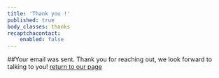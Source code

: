 ```yaml
---
title: 'Thank you !'
published: true
body_classes: thanks
recaptchacontact:
    enabled: false
---
```


##Your email was sent. Thank you for reaching out, we look forward to talking to you!
[return to our page](http://www.spirographics.com)
